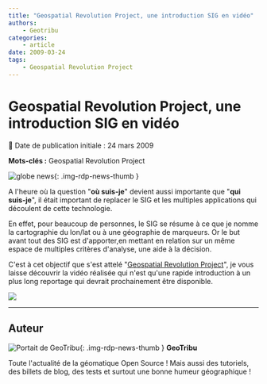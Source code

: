 ```yaml
---
title: "Geospatial Revolution Project, une introduction SIG en vidéo"
authors:
    - Geotribu
categories:
    - article
date: 2009-03-24
tags:
    - Geospatial Revolution Project
---
```


# Geospatial Revolution Project, une introduction SIG en vidéo

:calendar: Date de publication initiale : 24 mars 2009

**Mots-clés :** Geospatial Revolution Project

![globe news](https://cdn.geotribu.fr/img/internal/icons-rdp-news/world.png){: .img-rdp-news-thumb }

A l'heure où la question "**où suis-je**" devient aussi importante que "**qui suis-je**", il était important de replacer le SIG et les multiples applications qui découlent de cette technologie.

En effet, pour beaucoup de personnes, le SIG se résume à ce que je nomme la cartographie du lon/lat ou à une géographie de marqueurs. Or le but avant tout des SIG est d'apporter,en mettant en relation sur un même espace de multiples critères d'analyse, une aide à la décision.

C'est à cet objectif que s'est attelé "[Geospatial Revolution Project](http://geospatialrevolution.psu.edu/index.html)", je vous laisse découvrir la vidéo réalisée qui n'est qu'une rapide introduction à un plus long reportage qui devrait prochainement être disponible.

![](http://geospatialrevolution.psu.edu/assets/images/asprs.png)

----

## Auteur

![Portait de GeoTribu](https://cdn.geotribu.fr/img/internal/charte/geotribu_logo_64x64.png){: .img-rdp-news-thumb }
**GeoTribu**

Toute l'actualité de la géomatique Open Source ! Mais aussi des tutoriels, des billets de blog, des tests et surtout une bonne humeur géographique !
